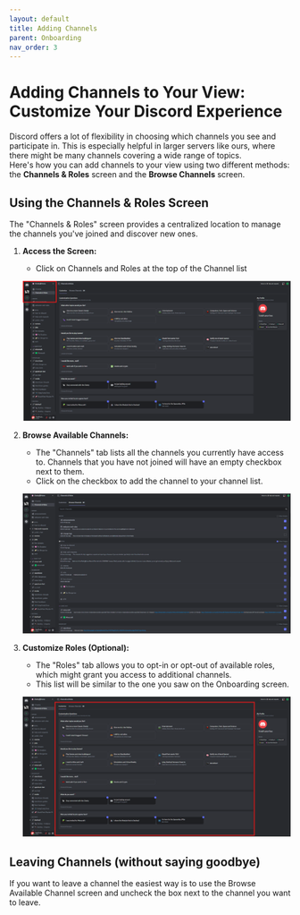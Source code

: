 ```yaml
---
layout: default
title: Adding Channels
parent: Onboarding
nav_order: 3
---
```

# Adding Channels to Your View: Customize Your Discord Experience

Discord offers a lot of flexibility in choosing which channels you see and participate in. This is especially helpful 
in larger servers like ours, where there might be many channels covering a wide range of topics.  
Here's how you can add channels to your view using two different methods: the **Channels & Roles** 
screen and the **Browse Channels** screen.

## Using the Channels & Roles Screen

The "Channels & Roles" screen provides a centralized location to manage the channels you've joined and discover new ones.

1.  **Access the Screen:**
    *   Click on Channels and Roles at the top of the Channel list

    ![Channels and Roles location](../../images/channelsandrolesscreen-01.png)

2.  **Browse Available Channels:**
    *   The "Channels" tab lists all the channels you currently have access to. Channels that you have not joined will have an empty checkbox next to them.
    *   Click on the checkbox to add the channel to your channel list.

    ![Browse Channels](../../images/BrowseChannels.png)

3.  **Customize Roles (Optional):**
    *   The "Roles" tab allows you to opt-in or opt-out of available roles, which might grant you access to additional channels.
    *   This list will be similar to the one you saw on the Onboarding screen.

    ![Customize Roles](../../images/channelsandrolesscreen-02.png)

## Leaving Channels (without saying goodbye)

If you want to leave a channel the easiest way is to use the Browse Available Channel screen and uncheck the box next 
to the channel you want to leave.

